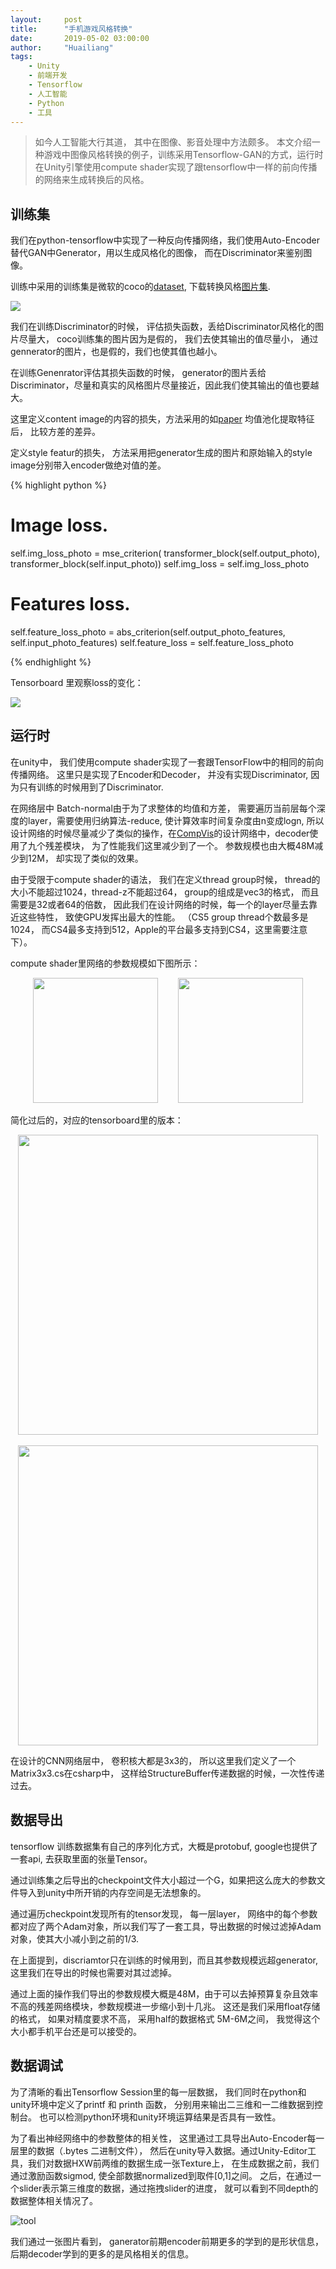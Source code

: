 ```yaml
---
layout:     post
title:      "手机游戏风格转换"
date:       2019-05-02 03:00:00
author:     "Huailiang"
tags:
    - Unity
    - 前端开发
    - Tensorflow
    - 人工智能
    - Python
    - 工具
---
```



> 如今人工智能大行其道， 其中在图像、影音处理中方法颇多。 本文介绍一种游戏中图像风格转换的例子，训练采用Tensorflow-GAN的方式，运行时在Unity引擎使用compute shader实现了跟tensorflow中一样的前向传播的网络来生成转换后的风格。




## 训练集

我们在python-tensorflow中实现了一种反向传播网络，我们使用Auto-Encoder替代GAN中Generator，用以生成风格化的图像， 而在Discriminator来鉴别图像。


训练中采用的训练集是微软的coco的[dataset][i3], 下载转换风格[图片集][i2].


![](/img/in-post/post-tf/style1.jpeg)


我们在训练Discriminator的时候， 评估损失函数，丢给Discriminator风格化的图片尽量大， coco训练集的图片因为是假的， 我们去使其输出的值尽量小， 通过gennerator的图片，也是假的，我们也使其值也越小。


在训练Genenrator评估其损失函数的时候， generator的图片丢给Discriminator，尽量和真实的风格图片尽量接近，因此我们使其输出的值也要越大。 

这里定义content image的内容的损失，方法采用的如[paper](https://arxiv.org/abs/1807.10201) 均值池化提取特征后， 比较方差的差异。

定义style featur的损失， 方法采用把generator生成的图片和原始输入的style image分别带入encoder做绝对值的差。

{% highlight python %}

# Image loss.
self.img_loss_photo = mse_criterion(
    transformer_block(self.output_photo), transformer_block(self.input_photo))
self.img_loss = self.img_loss_photo

# Features loss.
self.feature_loss_photo = abs_criterion(self.output_photo_features, self.input_photo_features)
self.feature_loss = self.feature_loss_photo

{% endhighlight %}

Tensorboard 里观察loss的变化：

![](/img/in-post/post-tf/loss.jpg)



## 运行时

在unity中， 我们使用compute shader实现了一套跟TensorFlow中的相同的前向传播网络。 这里只是实现了Encoder和Decoder， 并没有实现Discriminator, 因为只有训练的时候用到了Discriminator.

在网络层中 Batch-normal由于为了求整体的均值和方差， 需要遍历当前层每个深度的layer，需要使用归纳算法-reduce, 使计算效率时间复杂度由n变成logn, 所以设计网络的时候尽量减少了类似的操作，在[CompVis](i4)的设计网络中，decoder使用了九个残差模块， 为了性能我们这里减少到了一个。 参数规模也由大概48M减少到12M， 却实现了类似的效果。

由于受限于compute shader的语法， 我们在定义thread group时候， thread的大小不能超过1024，thread-z不能超过64， group的组成是vec3的格式， 而且需要是32或者64的倍数， 因此我们在设计网络的时候，每一个的layer尽量去靠近这些特性， 致使GPU发挥出最大的性能。 （CS5 group thread个数最多是1024， 而CS4最多支持到512，Apple的平台最多支持到CS4，这里需要注意下）。

compute shader里网络的参数规模如下图所示：

<center class="half">
    <img src="/img/in-post/post-tf/style3.jpg" height="200"/>&nbsp;&nbsp;&nbsp;&nbsp;&nbsp;&nbsp;&nbsp;&nbsp;<img src="/img/in-post/post-tf/style4.jpg" height="200"/>
</center>



简化过后的，对应的tensorboard里的版本：

<center class="half">
    <img src="/img/in-post/post-tf/encoder.jpg" height="480"/>&nbsp;&nbsp;&nbsp;&nbsp;&nbsp;&nbsp;&nbsp;&nbsp;<img src="/img/in-post/post-tf/decoder.jpg" height="480"/>
</center>



在设计的CNN网络层中， 卷积核大都是3x3的， 所以这里我们定义了一个Matrix3x3.cs在csharp中， 这样给StructureBuffer传递数据的时候，一次性传递过去。


## 数据导出

tensorflow 训练数据集有自己的序列化方式，大概是protobuf,  google也提供了一套api, 去获取里面的张量Tensor。

通过训练集之后导出的checkpoint文件大小超过一个G，如果把这么庞大的参数文件导入到unity中所开销的内存空间是无法想象的。

通过遍历checkpoint发现所有的tensor发现， 每一层layer， 网络中的每个参数都对应了两个Adam对象，所以我们写了一套工具，导出数据的时候过滤掉Adam对象，使其大小减小到之前的1/3.

在上面提到，discriamtor只在训练的时候用到，而且其参数规模远超generator, 这里我们在导出的时候也需要对其过滤掉。 

通过上面的操作我们导出的参数规模大概是48M，由于可以去掉预算复杂且效率不高的残差网络模块，参数规模进一步缩小到十几兆。 这还是我们采用float存储的格式， 如果对精度要求不高， 采用half的数据格式 5M-6M之间， 我觉得这个大小都手机平台还是可以接受的。


## 数据调试

为了清晰的看出Tensorflow Session里的每一层数据， 我们同时在python和unity环境中定义了printf 和 printh 函数， 分别用来输出二三维和一二维数据到控制台。  也可以检测python环境和unity环境运算结果是否具有一致性。

为了看出神经网络中的参数整体的相关性， 这里通过工具导出Auto-Encoder每一层里的数据（.bytes 二进制文件）， 然后在unity导入数据。通过Unity-Editor工具，我们对数据HXW前两维的数据生成一张Texture上， 在生成数据之前，我们通过激励函数sigmod, 使全部数据normalized到取件[0,1]之间。 之后，在通过一个slider表示第三维度的数据，通过拖拽slider的进度， 就可以看到不同depth的数据整体相关情况了。

![tool](/img/in-post/post-tf/style2.jpg)

我们通过一张图片看到， ganerator前期encoder前期更多的学到的是形状信息， 后期decoder学到的更多的是风格相关的信息。




[i1]: https://github.com/huailiang/nnStyle
[i2]: https://hcicloud.iwr.uni-heidelberg.de/index.php/s/NcJj2oLBTYuT1tf
[i3]: http://mscoco.org
[i4]: https://github.com/CompVis/adaptive-style-transfer
